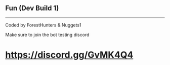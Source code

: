 

## Fun (Dev Build 1)
_______

Coded by ForestHunters &amp; Nuggets1

Make sure to join the bot testing discord
# https://discord.gg/GvMK4Q4
